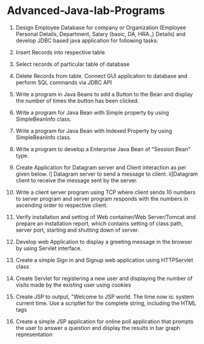 # Advanced-Java-lab-Programs
1. Design Employee Database for company or Organization (Employee Personal Details, 
Department, Salary (basic, DA, HRA.,) Details) and develop JDBC based java application for 
following tasks: 
1. Insert Records into respective table 
2. Select records of particular table of database 
3. Delete Records from table. 
Connect GUI application to database and perform SQL commands via JDBC API 

2. Write a program in Java Beans to add a Button to the Bean and display the number of times the 
button has been clicked. 

3. Write a program for Java Bean with Simple property by using SimpleBeanInfo class. 

4. Write a program for Java Bean with Indexed Property by using SimpleBeanInfo class. 

5. Write a program to develop a Enterprise Java Bean of "Session Bean" type. 

6. Create Application for Datagram server and Client interaction as per given below. 
i] Datagram server to send a message to client. 
ii]Datagram client to receive the message sent by the server. 

7. Write a client server program using TCP where client sends 10 numbers to server program and 
server program responds with the numbers in ascending order to respective client. 

8. Verify installation and setting of Web container/Web Server/Tomcat and prepare an installation 
report, which contains setting of class path, server port, starting and shutting down of server. 

9. Develop web Application to display a greeting message in the browser by using Servlet 
interface. 

10. Create a simple Sign in and Signup web application using HTTPServlet class 

11. Create Servlet for registering a new user and displaying the number of visits made by the 
existing user using cookies 

12. Create JSP to output, "Welcome to JSP world. The time now is: system current time. Use a 
scriptlet for the complete string, including the HTML tags 

13. Create a simple JSP application for online poll application that prompts the user to answer a 
question and display the results in bar graph representation
